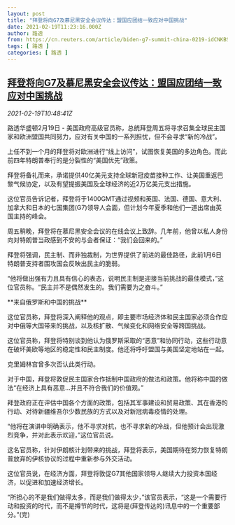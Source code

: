 ```yaml
---
layout: post
title: "拜登将向G7及慕尼黑安全会议传达：盟国应团结一致应对中国挑战"
date: 2021-02-19T11:23:16.000Z
author: 路透
from: https://cn.reuters.com/article/biden-g7-summit-china-0219-idCNKBS2AJ15S
tags: [ 路透 ]
categories: [ 路透 ]
---
```

<!--1613733796000-->
[拜登将向G7及慕尼黑安全会议传达：盟国应团结一致应对中国挑战](https://cn.reuters.com/article/biden-g7-summit-china-0219-idCNKBS2AJ15S)
------

<div>
<div><i>2021-02-19T10:48:41Z</i></div><p>路透华盛顿2月19日 - 美国政府高级官员称，总统拜登周五将寻求召集全球民主国家和欧洲盟国共同努力，应对有关中国的一系列担忧，但不会寻求“新的冷战”。</p><p>上任不到一个月的拜登将对欧洲进行“线上访问”，试图恢复美国的多边角色。而此前四年特朗普奉行的是分裂性的“美国优先”政策。</p><p>拜登将备礼而来，承诺提供40亿美元支持全球新冠疫苗接种工作、让美国重返巴黎气候协定，以及有望提振美国及全球经济的近2万亿美元支出措施。</p><p>这位官员告诉记者，拜登将于1400GMT通过视频和英国、法国、德国、意大利、加拿大和日本的七国集团(G7)领导人会面，但计划今年夏季和他们一道出席由英国主持的峰会。</p><p>周五稍晚，拜登将在慕尼黑安全会议的在线会议上致辞。几年前，他曾以私人身份向对特朗普当政感到不安的与会者保证：“我们会回来的。”</p><p>拜登将强调，民主制、而非独裁制，为世界提供了前进的最佳路径，此前1月6日特朗普支持者围攻国会反映出民主的脆弱。</p><p>“他将做出强有力且具有信心的表态，说明民主制是迎接当前挑战的最佳模式，”这位官员称。“民主并不是偶然发生的。我们需要为之奋斗。”</p><p>**来自俄罗斯和中国的挑战**</p><p>这位官员称，拜登将深入阐释他的观点，即主要市场经济体和民主国家必须合作应对中俄等大国带来的挑战，以及核扩散、气候变化和网络安全等跨国挑战。</p><p>这位官员称，拜登将特别谈到他认为俄罗斯采取的“恶意”和协同行动，这些行动意在破坏美欧等地区的稳定性和民主制度。他还将呼吁盟国与美国坚定地站在一起。</p><p>克里姆林宫曾多次否认此类行动。</p><p>对于中国，拜登将敦促民主国家合作抵制中国政府的做法和政策。他将称中国的做法“在经济上具有恶意...并且不符合我们的价值观。”</p><p>拜登政府正在评估中国各个方面的政策，包括其军事建设和贸易政策、其在香港的行动、对待新疆维吾尔少数民族的方式以及对新冠病毒疫情的处理。</p><p>“他将在演讲中明确表示，他不寻求对抗，也不寻求新的冷战，但他预计会出现激烈竞争，并对此表示欢迎，”这位官员说。</p><p>这名官员称，针对伊朗核计划带来的挑战，拜登将表示，美国期待在努力恢复特朗普放弃的伊核协议的过程中重新参与外交活动。</p><p>这位官员说，在经济方面，拜登将敦促G7其他国家领导人继续大力投资本国经济，以促进和加速经济增长。</p><p>“所担心的不是我们做得太多，而是我们做得太少，”该官员表示，“这是一个需要行动和投资的时代，而不是撙节的时代，这将是(拜登传达的)讯息中的一个重要部分。”(完)</p>
</div>
